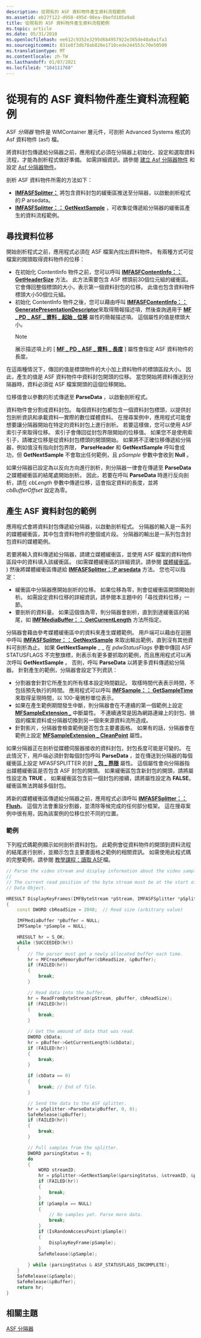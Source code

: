 ```yaml
---
description: 從現有的 ASF 資料物件產生資料流程範例
ms.assetid: eb27f122-d958-495d-98ea-8befd105a9a8
title: 從現有的 ASF 資料物件產生資料流程範例
ms.topic: article
ms.date: 05/31/2018
ms.openlocfilehash: ee612c9352e3295d6b4957922e385de40a9a1fa3
ms.sourcegitcommit: 831e8f3db78ab820e1710cede244553c70e50500
ms.translationtype: MT
ms.contentlocale: zh-TW
ms.lasthandoff: 01/07/2021
ms.locfileid: "104111768"
---
```

# <a name="generating-stream-samples-from-an-existing-asf-data-object"></a>從現有的 ASF 資料物件產生資料流程範例

ASF *分隔器* 物件是 WMContainer 層元件，可剖析 Advanced Systems 格式的 Asf 資料物件 (asf) 檔。

將資料封包傳遞給分隔器之前，應用程式必須在分隔器上初始化、設定和選取資料流程，才能為剖析程式做好準備。 如需詳細資訊，請參閱 [建立 Asf 分隔器物件](creating-the-asf-splitter-object.md) 和設定 [Asf 分隔器物件](configuring-the-asf-splitter-object.md)。

剖析 ASF 資料物件所需的方法如下：

-   [**IMFASFSplitter：**](/windows/desktop/api/wmcontainer/nf-wmcontainer-imfasfsplitter-parsedata) 將包含資料封包的緩衝區推送至分隔器，以啟動剖析程式的:P arsedata。
-   [**IMFASFSplitter：： GetNextSample**](/windows/desktop/api/wmcontainer/nf-wmcontainer-imfasfsplitter-getnextsample) ，可收集從傳遞給分隔器的緩衝區產生的資料流程範例。

## <a name="finding-the-data-offset"></a>尋找資料位移

開始剖析程式之前，應用程式必須在 ASF 檔案內找出資料物件。 有兩種方式可從檔案的開頭取得資料物件的位移：

-   在初始化 ContentInfo 物件之前，您可以呼叫 [**IMFASFContentInfo：： GetHeaderSize**](/windows/desktop/api/wmcontainer/nf-wmcontainer-imfasfcontentinfo-getheadersize) 方法。 此方法需要包含 ASF 標頭前30個位元組的緩衝區。 它會傳回整個標頭的大小，表示第一個資料封包的位移。 此值也包含資料物件標頭大小50個位元組。
-   初始化 ContentInfo 物件之後，您可以藉由呼叫 [**IMFASFContentInfo：： GeneratePresentationDescriptor**](/windows/desktop/api/wmcontainer/nf-wmcontainer-imfasfcontentinfo-generatepresentationdescriptor)來取得簡報描述項，然後查詢適用于 [**MF \_ PD \_ ASF \_ 資料 \_ 起始 \_ 位移**](mf-pd-asf-data-start-offset-attribute.md) 屬性的簡報描述項。 這個屬性的值是標頭大小。
    > [!Note]  
    > 展示描述項上的 [ [**MF \_ PD \_ ASF \_ 資料 \_ 長度**](mf-pd-asf-data-length-attribute.md) ] 屬性會指定 ASF 資料物件的長度。

     

在這兩種情況下，傳回的值是標頭物件的大小加上資料物件的標頭區段大小。 因此，產生的值是 ASF 資料物件中資料封包開頭的位移。 當您開始將資料傳送到分隔器時，資料必須從 ASF 檔案開頭的這個位移開始。

位移值會以參數的形式傳遞至 **ParseData** ，以啟動剖析程式。

資料物件會分割成資料封包。 每個資料封包都包含一個資料封包標頭，以提供封包剖析資訊和承載資料—實際的數位媒體資料。 在搜尋案例中，應用程式可能會想要讓分隔器開始在特定的資料封包上進行剖析。 若要這樣做，您可以使用 ASF 索引子來取得位移。 索引子會傳回從封包界限開始的位移值。 如果您不是使用索引子，請確定位移是從資料封包標頭的開頭開始。 如果將不正確位移傳遞給分隔器，例如值沒有指向封包界限， **ParseHeader** 和 **GetNextSample** 呼叫會成功，但 **GetNextSample** 不會取出任何範例，且 *pSample* 參數中會收到 **Null** 。

如果分隔器已設定為以反向方向進行剖析，則分隔器一律會在傳遞至 **ParseData** 之媒體緩衝區的結尾處開始剖析。 因此，若要在呼叫 **ParseData** 時進行反向剖析，請在 *cbLength* 參數中傳遞位移，這會指定資料的長度，並將 *cbBufferOffset* 設定為零。

## <a name="generating-samples-for-asf-data-packets"></a>產生 ASF 資料封包的範例

應用程式會將資料封包傳遞給分隔器，以啟動剖析程式。 分隔器的輸入是一系列的媒體緩衝區，其中包含資料物件的整個或片段。 分隔器的輸出是一系列包含封包資料的媒體範例。

若要將輸入資料傳遞給分隔器，請建立媒體緩衝區，並使用 ASF 檔案的資料物件區段中的資料填入該緩衝區。  (如需媒體緩衝區的詳細資訊，請參閱 [媒體緩衝區](media-buffers.md)。 ) 然後將媒體緩衝區傳遞給 [**IMFASFSplitter：:P arsedata**](/windows/desktop/api/wmcontainer/nf-wmcontainer-imfasfsplitter-parsedata) 方法。 您也可以指定：

-   緩衝區中分隔器應開始剖析的位移。 如果位移為零，則會從緩衝區開頭開始剖析。 如需設定資料位移的詳細資訊，請參閱本主題中的「尋找資料位移」一節。
-   要剖析的資料量。 如果這個值為零，則分隔器會剖析，直到到達緩衝區的結尾，如 [**IMFMediaBuffer：： GetCurrentLength**](/windows/desktop/api/mfobjects/nf-mfobjects-imfmediabuffer-getcurrentlength) 方法所指定。

分隔器會藉由參考媒體緩衝區中的資料來產生媒體範例。 用戶端可以藉由在迴圈中呼叫 [**IMFASFSplitter：： GetNextSample**](/windows/desktop/api/wmcontainer/nf-wmcontainer-imfasfsplitter-getnextsample) 來取出輸出範例，直到沒有其他資料可剖析為止。 如果 **GetNextSample** \_ \_ 在 *pdwStatusFlags* 參數中傳回 ASF STATUSFLAGS 不完整旗標，則表示有更多要抓取的範例，而且應用程式可以再次呼叫 **GetNextSample** 。 否則，呼叫 **ParseData** 以將更多資料傳遞給分隔器。 針對產生的範例，分隔器會設定下列資訊：

-   分割器會針對它所產生的所有樣本設定時間戳記。 取樣時間代表表示時間，不包括預先執行的時間。 應用程式可以呼叫 [**IMFSample：： GetSampleTime**](/windows/desktop/api/mfobjects/nf-mfobjects-imfsample-getsampletime) 來取得呈現時間，以 100-毫微秒單位表示。
-   如果在產生範例期間發生中斷，則分隔器會在不連續的第一個範例上設定 [**MFSampleExtension \_**](mfsampleextension-discontinuity-attribute.md) 中斷屬性。 不連續通常是因為網路連線上的封包、損毀的檔案資料或分隔器切換到另一個來來源資料流所造成。
-   針對影片，分隔器會檢查範例是否包含主要畫面格。 如果有的話，分隔器會在範例上設定 [**MFSampleExtension \_ CleanPoint**](mfsampleextension-cleanpoint-attribute.md) 屬性。

如果分隔器正在剖析從媒體伺服器接收的資料封包，封包長度可能是可變的。 在此情況下，用戶端必須針對每個封包呼叫 **ParseData** ，並在傳送到分隔器的每個緩衝區上設定 MFASFSPLITTER 的封 [**\_ 包 \_ 界限**](mfasfsplitter-packet-boundary-attribute.md) 屬性。 這個屬性會向分隔器指出媒體緩衝區是否包含 ASF 封包的開頭。 如果緩衝區包含新封包的開頭，請將屬性設定為 **TRUE** 。 如果緩衝區包含前一個封包的接續，請將屬性設定為 **FALSE**。 緩衝區無法跨越多個封包。

將新的媒體緩衝區傳遞給分隔器之前，應用程式必須呼叫 [**IMFASFSplitter：： Flush**](/windows/desktop/api/wmcontainer/nf-wmcontainer-imfasfsplitter-flush)。 這個方法會重設分割器，並清除等候完成的任何部分框架。 這在搜尋案例中很有用，因為該案例的位移位於不同的位置。

### <a name="example"></a>範例

下列程式碼範例顯示如何剖析資料封包。 此範例會從資料物件的開頭到資料流程的結尾進行剖析，並顯示包含主要畫面格之範例的相關資訊。 如需使用此程式碼的完整範例，請參閱 [教學課程：讀取 ASF](tutorial--reading-an-asf-file.md)檔。


```C++
// Parse the video stream and display information about the video samples.
//
// The current read position of the byte stream must be at the start of the ASF
// Data Object.

HRESULT DisplayKeyFrames(IMFByteStream *pStream, IMFASFSplitter *pSplitter)
{
    const DWORD cbReadSize = 2048;  // Read size (arbitrary value)

    IMFMediaBuffer *pBuffer = NULL;
    IMFSample *pSample = NULL;

    HRESULT hr = S_OK;
    while (SUCCEEDED(hr))
    {
        // The parser must get a newly allocated buffer each time.
        hr = MFCreateMemoryBuffer(cbReadSize, &pBuffer);
        if (FAILED(hr))
        {
            break;
        }

        // Read data into the buffer.
        hr = ReadFromByteStream(pStream, pBuffer, cbReadSize);
        if (FAILED(hr)) 
        {
            break; 
        }

        // Get the amound of data that was read.
        DWORD cbData;
        hr = pBuffer->GetCurrentLength(&cbData);
        if (FAILED(hr)) 
        { 
            break; 
        }

        if (cbData == 0)
        {
            break; // End of file.
        }

        // Send the data to the ASF splitter.
        hr = pSplitter->ParseData(pBuffer, 0, 0);
        SafeRelease(&pBuffer);
        if (FAILED(hr)) 
        { 
            break; 
        }

        // Pull samples from the splitter.
        DWORD parsingStatus = 0;
        do
        {
            WORD streamID;
            hr = pSplitter->GetNextSample(&parsingStatus, &streamID, &pSample);
            if (FAILED(hr)) 
            { 
                break; 
            }
            if (pSample == NULL)
            {
                // No samples yet. Parse more data.
                break;
            }
            if (IsRandomAccessPoint(pSample))
            {
                DisplayKeyFrame(pSample);
            }
            SafeRelease(&pSample);
            
        } while (parsingStatus & ASF_STATUSFLAGS_INCOMPLETE);
    }
    SafeRelease(&pSample);
    SafeRelease(&pBuffer);
    return hr;
}
```



## <a name="related-topics"></a>相關主題

<dl> <dt>

[ASF 分隔器](asf-splitter.md)
</dt> </dl>

 

 



